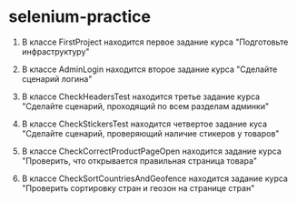 # selenium-practice

1. В классе FirstProject находится первое задание курса "Подготовьте инфраструктуру"

2. В классе AdminLogin находится второе задание курса "Сделайте сценарий логина"

3. В классе CheckHeadersTest находится третье задание курса "Сделайте сценарий, проходящий по всем разделам админки"

4. В классе CheckStickersTest находится четвертое задание куса "Сделайте сценарий, проверяющий наличие стикеров у товаров"

5. В классе CheckCorrectProductPageOpen находится задание курса "Проверить, что открывается правильная страница товара"

6. В классе CheckSortCountriesAndGeofence находится задание курса "Проверить сортировку стран и геозон на странице стран"